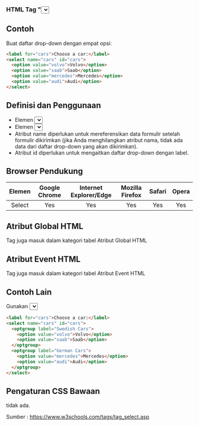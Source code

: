 ### HTML Tag "<select>"

## Contoh

Buat daftar drop-down dengan empat opsi:

```html
<label for="cars">Choose a car:</label>
<select name="cars" id="cars">
  <option value="volvo">Volvo</option>
  <option value="saab">Saab</option>
  <option value="mercedes">Mercedes</option>
  <option value="audi">Audi</option>
</select>
```

## Definisi dan Penggunaan

- Elemen <select> digunakan untuk membuat daftar drop-down.
- Elemen <select> paling sering digunakan dalam formulir, untuk mengumpulkan input user.
- Atribut name diperlukan untuk mereferensikan data formulir setelah formulir dikirimkan (jika Anda menghilangkan atribut nama, tidak ada data dari daftar drop-down yang akan dikirimkan).
- Atribut id diperlukan untuk mengaitkan daftar drop-down dengan label.

## Browser Pendukung

| Elemen | Google Chrome | Internet Explorer/Edge | Mozilla Firefox | Safari | Opera |
| :----: | :-----------: | :--------------------: | :-------------: | :----: | :---: |
| Select |      Yes      |          Yes           |       Yes       |  Yes   |  Yes  |

## Atribut Global HTML

Tag <link> juga masuk dalam kategori tabel Atribut Global HTML

## Atribut Event HTML

Tag <link> juga masuk dalam kategori tabel Atribut Event HTML

## Contoh Lain

Gunakan <select> dengan tag <optgroup>:

```html
<label for="cars">Choose a car:</label>
<select name="cars" id="cars">
  <optgroup label="Swedish Cars">
    <option value="volvo">Volvo</option>
    <option value="saab">Saab</option>
  </optgroup>
  <optgroup label="German Cars">
    <option value="mercedes">Mercedes</option>
    <option value="audi">Audi</option>
  </optgroup>
</select>
```

## Pengaturan CSS Bawaan

tidak ada.

Sumber : https://www.w3schools.com/tags/tag_select.asp
